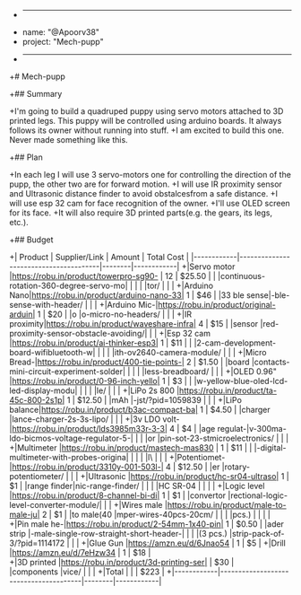 + ---- 
+ name: "@Apoorv38"
+ project: "Mech-pupp"
+ ----

+# Mech-pupp

+## Summary

+I'm going to build a quadruped puppy using servo motors attached to 3D printed legs. This puppy will be controlled using arduino boards. It always   follows its owner without running into stuff.
+I am excited to build this one. Never made something like this.

+## Plan

+In each leg I will use 3 servo-motors one for controlling the direction of   the pupp, the other two are for forward motion.
+I will use IR proximity sensor and Ultrasonic distance finder to avoid   obstalcesfrom a safe distance.
+I will use esp 32 cam for face recognition of the owner.
+I'll use OLED screen for its face.
+It will also require 3D printed parts(e.g. the gears, its legs, etc.). 

+## Budget

+| Product    | Supplier/Link                         | Amount | Total Cost |
 |------------|---------------------------------------|--------|------------|
+|Servo motor |https://robu.in/product/towerpro-sg90- | 12     | $25.50     |
 |            |continuous-rotation-360-degree-servo-mo|        |            |
 |            |tor/                                   |        |            |
+|Arduino Nano|https://robu.in/product/arduino-nano-33| 1      | $46        |
 |33 ble sense|-ble-sense-with-header/                |        |            |
+|Arduino Mic-|https://robu.in/product/original-arduin| 1      | $20        |
 |o           |o-micro-no-headers/                    |        |            |
+|IR proximity|https://robu.in/product/waveshare-infra| 4      | $15        |
 |sensor      |red-proximity-sensor-obstacle-avoiding/|        |            |
+|Esp 32 cam  |https://robu.in/product/ai-thinker-esp3| 1      | $11        |
 |            |2-cam-development-board-wifibluetooth-w|        |            |
 |            |ith-ov2640-camera-module/              |        |            |
+|Micro Bread-|https://robu.in/product/400-tie-points-| 2      | $1.50      |
 |board       |contacts-mini-circuit-experiment-solder|        |            |
 |            |less-breadboard/                       |        |            |
+|OLED 0.96"  |https://robu.in/product/0-96-inch-yello| 1      | $3         |
 |            |w-yellow-blue-oled-lcd-led-display-modu|        |            |
 |            |le/                                    |        |            |
+|LiPo 2s 800 |https://robu.in/product/ta-45c-800-2s1p| 1      | $12.50     |
 |mAh         |-jst/?pid=1059839                      |        |            |
+|LiPo balance|https://robu.in/product/b3ac-compact-ba| 1      | $4.50      |
 |charger     |lance-charger-2s-3s-lipo/              |        |            |
+|3v LDO volt-|https://robu.in/product/lds3985m33r-3-3| 4      | $4         |
 |age regulat-|v-300ma-ldo-bicmos-voltage-regulator-5-|        |            |
 |or          |pin-sot-23-stmicroelectronics/         |        |            |
+|Multimeter  |https://robu.in/product/mastech-mas830 | 1      | $11        | 
 |            |-digital-multimeter-with-probes-origina|        |            |
 |            |l\                                     |        |            |
+|Potentiomet-|https://robu.in/product/3310y-001-503l-| 4      | $12.50     |
 |er          |rotary-potentiometer/                  |        |            |
+|Ultrasonic  |https://robu.in/product/hc-sr04-ultraso| 1      | $1         |
 |range finder|nic-range-finder/                      |        |            |
 |HC SR-04    |                                       |        |            |
+|Logic level |https://robu.in/product/8-channel-bi-di| 1      | $1         |
 |convertor   |rectional-logic-level-converter-module/|        |            |
+|Wires male  |https://robu.in/product/male-to-male-ju| 2      | $1         |
 |to male(40  |mper-wires-40pcs-20cm/                 |        |            |
 |pcs.)       |                                       |        |            |
+|Pin male he-|https://robu.in/product/2-54mm-1x40-pin| 1      | $0.50      |
 |ader strip  |-male-single-row-straight-short-header-|        |            |
 |(3 pcs.)    |strip-pack-of-3/?pid=1114172           |        |            |
+|Glue Gun    |https://amzn.eu/d/6Jnao54              | 1      | $5         |
+|Drill       |https://amzn.eu/d/7eHzw34              | 1      | $18        |  
+|3D printed  |https://robu.in/product/3d-printing-ser|        | $30        |  
 |components  |vice/                                  |        |            |
+|Total       |                                       |        | $223       |
+|------------|---------------------------------------|--------|------------|
